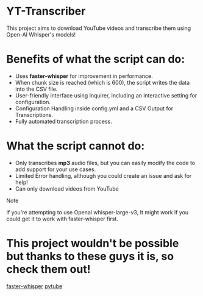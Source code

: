 # YT-Transcriber 
This project aims to download YouTube videos and transcribe them using Open-AI Whisper's models!

# Benefits of what the script can do:
- Uses __faster-whisper__ for improvement in performance.
- When chunk size is reached (which is 600), the script writes the data into the CSV file.
- User-friendly interface using Inquirer, including an interactive setting for configuration.
- Configuration Handling inside config.yml and a CSV Output for Transcriptions.
- Fully automated transcription process.

# What the script cannot do:
- Only transcribes **mp3** audio files, but you can easily modify the code to add support for your use cases.
- Limited Error handling, although you could create an issue and ask for help!
- Can only download videos from YouTube

> [!NOTE]
> If you're attempting to use Openai whisper-large-v3, It might work if you could get it to work with faster-whisper first.

# This project wouldn't be possible but thanks to these guys it is, so check them out!
[faster-whisper](https://github.com/guillaumekln/faster-whisper)
[pytube](https://github.com/pytube/pytube)
